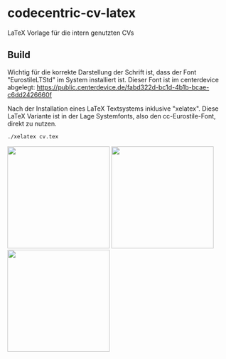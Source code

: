 # codecentric-cv-latex
LaTeX Vorlage für die intern genutzten CVs

## Build
Wichtig für die korrekte Darstellung der Schrift ist, dass der Font "EurostileLTStd" im System installiert ist. Dieser Font ist im centerdevice abgelegt: https://public.centerdevice.de/fabd322d-bc1d-4b1b-bcae-c6dd2426660f

Nach der Installation eines LaTeX Textsystems inklusive "xelatex". Diese LaTeX Variante ist in der Lage Systemfonts, also den cc-Eurostile-Font, direkt zu nutzen.
```bash
./xelatex cv.tex
```

<img src="https://raw.githubusercontent.com/dickerpulli/codecentric-cv-latex/master/screenshot_pdf_1.png" width="230px">
<img src="https://raw.githubusercontent.com/dickerpulli/codecentric-cv-latex/master/screenshot_pdf_2.png" width="230px">
<img src="https://raw.githubusercontent.com/dickerpulli/codecentric-cv-latex/master/screenshot_pdf_3.png" width="230px">

